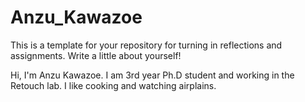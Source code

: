 # Anzu_Kawazoe


This is a template for your repository for turning in reflections and assignments. Write a little about yourself!

Hi, I'm Anzu Kawazoe. I am 3rd year Ph.D student and working in the Retouch lab. I like cooking and watching airplains.
